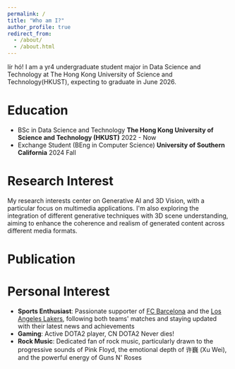 ```yaml
---
permalink: /
title: "Who am I?"
author_profile: true
redirect_from: 
  - /about/
  - /about.html
---
```


lír hó! I am a yr4 undergraduate student major in Data Science and Technology at The Hong Kong University of Science and Technology(HKUST), expecting to graduate in June 2026. 

Education
======
* BSc in Data Science and Technology
  **The Hong Kong University of Science and Technology (HKUST)** 2022 - Now
* Exchange Student (BEng in Computer Science)
  **University of Southern California** 2024 Fall

Research Interest
======
My research interests center on Generative AI and 3D Vision, with a particular focus on multimedia applications.  I'm also exploring the integration of different generative techniques with 3D scene understanding, aiming to enhance the coherence and realism of generated content across different media formats.

Publication
======


Personal Interest
======
* **Sports Enthusiast**: Passionate supporter of [FC Barcelona](https://www.fcbarcelona.com/en/) and the [Los Angeles Lakers](https://www.nba.com/lakers/los-lakers-homepage), following both teams' matches and staying updated with their latest news and achievements
* **Gaming**: Active DOTA2 player, CN DOTA2 Never dies!
* **Rock Music**: Dedicated fan of rock music, particularly drawn to the progressive sounds of Pink Floyd, the emotional depth of 许巍 (Xu Wei), and the powerful energy of Guns N' Roses